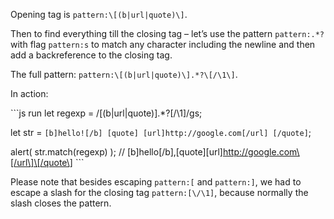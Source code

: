 Opening tag is `pattern:\[(b|url|quote)\]`.

Then to find everything till the closing tag – let’s use the pattern `pattern:.*?` with flag `pattern:s` to match any character including the newline and then add a backreference to the closing tag.

The full pattern: `pattern:\[(b|url|quote)\].*?\[/\1\]`.

In action:

\`\`\`js run let regexp = /\[(b|url|quote)\].\*?\[/\\1\]/gs;

let str = `[b]hello![/b] [quote] [url]http://google.com[/url] [/quote]`;

alert( str.match(regexp) ); // \[b\]hello\[/b\],\[quote\]\[url\]http://google.com\[/url\]\[/quote\] \`\`\`

Please note that besides escaping `pattern:[` and `pattern:]`, we had to escape a slash for the closing tag `pattern:[\/\1]`, because normally the slash closes the pattern.
